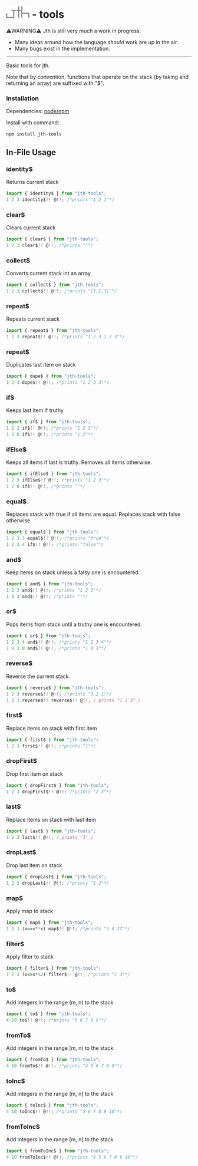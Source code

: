 # <picture> <img src="./logo.svg" alt="jth" style="height:32px"> - tools

⚠️WARNING⚠️
Jth is still very much a work in progress.

- Many ideas around how the language _should_ work
  are up in the air.
- Many bugs exist in the implementation.

<hr >

Basic tools for jth.

Note that by convention,
functions that operate
on the stack (by taking and returning an array) are suffixed with "$".

### Installation

Dependencies: [node/npm](https://nodejs.org)

Install with command:

```
npm install jth-tools
```

## In-File Usage

### identity$

Returns current stack

```javascript
import { identity$ } from "jth-tools";
1 2 3 identity$!! @!!; /*prints "1 2 3"*/
```

### clear$

Clears current stack

```javascript
import { clear$ } from "jth-tools";
1 2 3 clear$!! @!!; /*prints ""*/
```

### collect$

Converts current stack int an array

```javascript
import { collect$ } from "jth-tools";
1 2 3 collect$!! @!!; /*prints "[1,2,3]"*/
```

### repeat$

Repeats current stack

```javascript
import { repeat$ } from "jth-tools";
1 2 3 repeat$!! @!!; /*prints "1 2 3 1 2 3"*/
```

### repeat$

Duplicates last item on stack

```javascript
import { dupe$ } from "jth-tools";
1 2 3 dupe$!! @!!; /*prints "1 2 3 3"*/
```

### if$

Keeps last item if truthy

```javascript
import { if$ } from "jth-tools";
1 2 3 if$!! @!!; /*prints "1 2 3"*/
1 2 0 if$!! @!!; /*prints "1 2"*/
```

### ifElse$

Keeps all items if last is truthy.
Removes all items otherwise.

```javascript
import { ifElse$ } from "jth-tools";
1 2 3 ifElse$!! @!!; /*prints "1 2 3"*/
1 2 0 if$!! @!!; /*prints ""*/
```

### equal$

Replaces stack with true if all items are equal. Replaces stack with false otherwise.

```javascript
import { equal$ } from "jth-tools";
1 2 3 3 equal$!! @!!; /*prints "true"*/
1 2 3 4 if$!! @!!; /*prints "false"*/
```

### and$

Keep items on stack unless a falsy one is encountered.

```javascript
import { and$ } from "jth-tools";
1 2 3 and$!! @!!; /*prints "1 2 3"*/
1 0 3 and$!! @!!; /*prints ""*/
```

### or$

Pops items from stack until a truthy one is encountered.

```javascript
import { or$ } from "jth-tools";
1 2 3 4 and$!! @!!; /*prints "1 2 3 4"*/
1 0 3 0 and$!! @!!; /*prints "1 0 3"*/
```

### reverse$

Reverse the current stack.

```javascript
import { reverse$ } from "jth-tools";
1 2 3 reverse$!! @!!; /*prints "3 2 1"*/
1 2 3 reverse$!! reverse$!! @!!; /_prints "1 2 3"_/
```

### first$

Replace items on stack with first item

```javascript
import { first$ } from "jth-tools";
1 2 3 first$!! @!!; /*prints "1"*/
```

### dropFirst$

Drop first item on stack

```javascript
import { dropFirst$ } from "jth-tools";
1 2 3 dropFirst$!! @!!; /*prints "2 3"*/
```

### last$

Replace items on stack with last item

```javascript
import { last$ } from "jth-tools";
1 2 3 last$!! @!!; /_prints "3"_/
```

### dropLast$

Drop last item on stack

```javascript
import { dropLast$ } from "jth-tools";
1 2 3 dropLast$!! @!!; /*prints "1 2"*/
```

### map$

Apply map to stack

```javascript
import { map$ } from "jth-tools";
1 2 3 (x=>x**x) map$!! @!!; /*prints "1 4 27"*/
```

### filter$

Apply filter to stack

```javascript
import { filter$ } from "jth-tools";
1 2 3 (x=>x*%2) filter$!! @!!; /*prints "1 3"*/
```

### to$

Add integers in the range (m, n) to the stack

```javascript
import { to$ } from "jth-tools";
4 10 to$!! @!!; /*prints "5 6 7 8 9"*/
```

### fromTo$

Add integers in the range [m, n) to the stack

```javascript
import { fromTo$ } from "jth-tools";
4 10 fromTo$!! @!!; /*prints "4 5 6 7 8 9"*/
```

### toInc$

Add integers in the range (m, n] to the stack

```javascript
import { toInc$ } from "jth-tools";
4 10 toInc$!! @!!; /*prints "5 6 7 8 9 10"*/
```

### fromToInc$

Add integers in the range [m, n] to the stack

```javascript
import { fromToInc$ } from "jth-tools";
4 10 fromToInc$!! @!!; /*prints "4 5 6 7 8 9 10"*/
```
